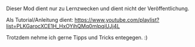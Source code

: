 Dieser Mod dient nur zu Lernzwecken und dient nicht der Veröffentlichung. 

Als Tutorial/Anleitung dient: https://www.youtube.com/playlist?list=PLKGarocXCE1H_HxOYihQMq0mlpqiUJj4L

Trotzdem nehme ich gerne Tipps und Tricks entegegen. :)
